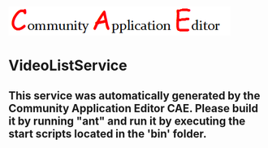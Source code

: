 ![CAE](https://github.com/CAE-Community-Application-Editor/application-ExampleApplication/blob/master/microservice-VideoListService/img/logo.png)  

VideoListService
===================


This service was automatically generated by the Community Application Editor CAE. Please build it by running "ant" and run it by executing the start scripts located in the 'bin' folder.
---------------
